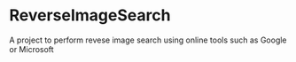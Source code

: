 # ReverseImageSearch
A project to perform revese image search using online tools such as Google or Microsoft 
